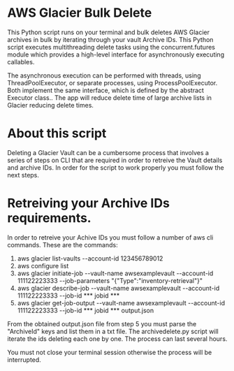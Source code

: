 # AWS Glacier Bulk Delete
This Python script runs on your terminal and bulk deletes AWS Glacier archives in bulk by iterating through your vault Archive IDs. This Python script executes multithreading delete tasks using the concurrent.futures module which provides a high-level interface for asynchronously executing callables.

The asynchronous execution can be performed with threads, using ThreadPoolExecutor, or separate processes, using ProcessPoolExecutor. Both implement the same interface, which is defined by the abstract Executor class.. The app will reduce delete time of large archive lists in Glacier reducing delete times.

# About this script
Deleting a Glacier Vault can be a cumbersome process that involves a series of steps on CLI that are required in order to retreive the Vault details and archive IDs. In order for the script to work properly you must follow the next steps.

# Retreiving your Archive IDs requirements.

In order to retreive your Achive IDs you must follow a number of aws cli commands. These are the commands:

1. aws glacier list-vaults --account-id 123456789012
2. aws configure list
3. aws glacier initiate-job --vault-name awsexamplevault --account-id 111122223333 --job-parameters "{\"Type\":\"inventory-retrieval\"}"
4. aws glacier describe-job --vault-name awsexamplevault --account-id 111122223333 --job-id *** jobid ***
5. aws glacier get-job-output --vault-name awsexamplevault --account-id 111122223333 --job-id *** jobid *** output.json

From the obtained output.json file from step 5 you must parse the "ArchiveId" keys and list them in a txt file. The archivedelete.py script will iterate the ids deleting each one by one. The process can last several hours.

You must not close your terminal session otherwise the process will be interrupted.

